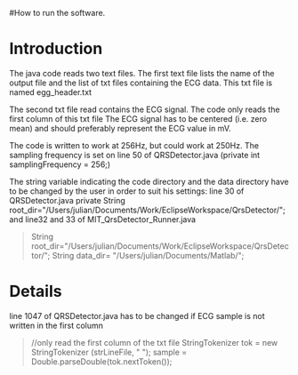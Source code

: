 #How to run the software.

# Introduction #

The java code reads two text files.
The first text file lists the name of the output file and the list of txt files containing the ECG data.
This txt file is named egg\_header.txt

The second txt file read contains the ECG signal. The code only reads the first column of this txt file
The ECG signal has to be centered (i.e. zero mean) and should preferably represent the ECG value in mV.

The code is written to work at 256Hz, but could work at 250Hz. The sampling frequency is set on line 50 of QRSDetector.java (private int samplingFrequency = 256;)

The string variable indicating the code directory and the data directory have to be changed by the user in order to suit his settings:
line 30 of QRSDetector.java 	private String root\_dir="/Users/julian/Documents/Work/EclipseWorkspace/QrsDetector/";
and
line32 and 33 of MIT\_QrsDetector\_Runner.java
> String root\_dir="/Users/julian/Documents/Work/EclipseWorkspace/QrsDetector/";
> String data\_dir= "/Users/julian/Documents/Matlab/";


# Details #
line 1047 of QRSDetector.java has to be changed if ECG sample is not written in the first column
> //only read the first column of the txt file
> StringTokenizer tok = new StringTokenizer (strLineFile, " ");
> sample = Double.parseDouble(tok.nextToken());